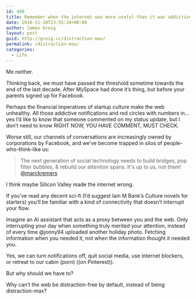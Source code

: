 ```yaml
---
id: 440
title: Remember when the internet was more useful than it was addictive?
date: 2016-11-10T13:55:24+00:00
author: James Greig
layout: post
guid: http://greig.cc/distraction-max/
permalink: /distraction-max/
categories:
  - Life
---
```

<p>Me neither.</p>
<p>Thinking back, we must have passed the threshold sometime towards the end of the last decade. After MySpace had done it’s thing, but before your parents signed up for Facebook.</p>
<p>Perhaps the financial imperatives of startup culture make the web unhealthy. All those addictive notifications and red circles with numbers in… yes I’d like to know that someone commented on my status update, but I don’t need to know RIGHT NOW, YOU HAVE COMMENT, MUST CHECK.</p>
<p>Worse still, our channels of conversations are increasingly owned by corporations by Facebook, and we’ve become trapped in silos of people-who-think-like us:</p>
<blockquote>
<p>The next generation of social technology needs to build bridges, pop filter bubbles, &amp; rebuild our attention spans. It's up to us, not them!<br><a href="https://twitter.com/marckremers/status/796360209404985344">@marckremers</a></p>
</blockquote>
<p>I think maybe Silicon Valley made the internet wrong.</p>
<p>If you’ve read any decent sci-fi (I’d suggest Iain M Bank’s Culture novels for starters) you’ll be familiar with a kind of connectivity that doesn’t interrupt your flow.</p>
<p>Imagine an AI assistant that acts as a proxy between you and the web. Only interrupting your day when something truly merited your attention, instead of every time @jonny94 uploaded another holiday photo. Fetching information when you needed it, not when the information thought it needed you.</p>
<p>Yes, we can turn notifications off, quit social media, use internet blockers, or retreat to our cabin (porn) ((on Pinterest)).</p>
<p>But why should we have to?</p>
<p>Why can’t  the web be distraction-free by default, instead of being distraction-max?</p>